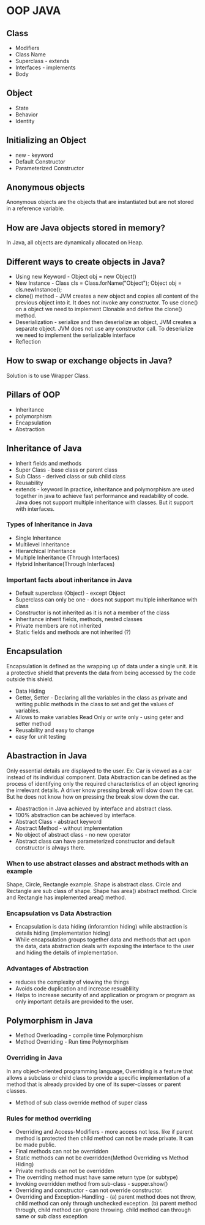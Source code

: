 # OOP JAVA

## Class
* Modifiers
* Class Name
* Superclass - extends
* Interfaces - implements
* Body

## Object
* State
* Behavior
* Identity

## Initializing an Object
* new - keyword
* Default Constructor
* Parameterized Constructor

## Anonymous objects
Anonymous objects are the objects that are instantiated but are not stored in a reference variable.

## How are Java objects stored in memory?
In Java, all objects are dynamically allocated on Heap.

## Different ways to create objects in Java?
* Using new Keyword - Object obj = new Object()
* New Instance - Class cls = Class.forName("Object"); Object obj = cls.newInstance();
* clone() method - JVM creates a new object and copies all content of the previous object into it. It does not invoke any constructor. To use clone() on a object we need to implement Clonable and define the clone() method.
* Deserialization - serialize and then deserialize an object, JVM creates a separate object. JVM does not use any constructor call. To deserialize we need to implement the serializable interface
* Reflection

## How to swap or exchange objects in Java?
Solution is to use Wrapper Class.

## Pillars of OOP
* Inheritance
* polymorphism
* Encapsulation
* Abstraction

## Inheritance of Java
* Inherit fields and methods
* Super Class - base class or parent class
* Sub Class - derived class or sub child class
* Reusability
* extends - keyword
In practice, inheritance and polymorphism are used together in java to achieve fast performance and readability of code. Java does not support multiple inheritance with classes. But it support with interfaces.
### Types of Inheritance in Java
* Single Inheritance
* Multilevel Inheritance
* Hierarchical Inheritance
* Multiple Inheritance (Through Interfaces)
* Hybrid Inheritance(Through Interfaces)

### Important facts about inheritance in Java
* Default superclass (Object) - except Object
* Superclass can only be one - does not support multiple inheritance with class
* Constructor is not inherited as it is not a member of the class
* Inheritance inherit fields, methods, nested classes
* Private members are not inherited
* Static fields and methods are not inherited (?)

## Encapsulation
Encapsulation is defined as the wrapping up of data under a single unit. it is a protective shield that prevents the data from being accessed by the code outside this shield.
* Data Hiding
* Getter, Setter - Declaring all the variables in the class as private and writing public methods in the class to set and get the values of variables.
* Allows to make variables Read Only or write only - using geter and setter method
* Reusability and easy to change
* easy for unit testing

## Abastraction in Java
Only essential details are displayed to the user. Ex: Car is viewed as a car instead of its individual component. Data Abstraction can be defined as the process of identifying only the required characteristics of an object ignoring the irrelevant details. A driver know pressing break will slow down the car. But he does not know how on pressing the break slow down the car.

* Abastraction in Java achieved by interface and abstract class. 
* 100% abstraction can be achieved by interface.
* Abstract Class - abstract keyword
* Abstract Method - without implementation
* No object of abstract class - no new operator
* Abstract class can have parameterized constructor and default constructor is always there.

### When to use abstract classes and abstract methods with an example
Shape, Circle, Rectangle example. Shape is abstract class. Circle and Rectangle are sub class of shape. Shape has area() abstract method. Circle and Rectangle has implemented area() method.

### Encapsulation vs Data Abstraction
* Encapsulation is data hiding (inforamtion hiding) while abstraction is details hiding (implementation hiding)
* While encapsulation groups together data and methods that act upon the data, data abstraction deals with exposing the interface to the user and hiding the details of implementation.

### Advantages of Abstraction
* reduces the complexity of viewing the things
* Avoids code duplication and increase resuablility
* Helps to increase security of and application or program or program as only important details are provided to the user.

## Polymorphism in Java
* Method Overloading - compile time Polymorphism
* Method Overriding - Run time Polymorphism

### Overriding in Java
In any object-oriented programming language, Overriding is a feature that allows a subclass or child class to provide a specific implementation of a method that is already provided by one of its super-classes or parent classes.
* Method of sub class override method of super class
### Rules for method overriding
* Overriding and Access-Modifiers - more access not less. like if parent method is protected then child method can not be made private. It can be made public.
* Final methods can not be overridden
* Static methods can not be overridden(Method Overriding vs Method Hiding) 
* Private methods can not be overridden
* The overriding method must have same return type (or subtype) 
* Invoking overridden method from sub-class - supper.show()
* Overriding and constructor - can not override constructor.
* Overriding and Exception-Handling - (a) parent method does not throw, child method can only through unchecked exception. (b) parent method through, child method can ignore throwing. child method can through same or sub class exception
